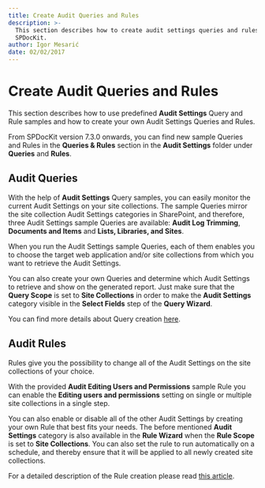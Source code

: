 ```yaml
---
title: Create Audit Queries and Rules
description: >-
  This section describes how to create audit settings queries and rules in
  SPDocKit.
author: Igor Mesarić
date: 02/02/2017
---
```


# Create Audit Queries and Rules

This section describes how to use predefined **Audit Settings** Query and Rule samples and how to create your own Audit Settings Queries and Rules.

From SPDocKit version 7.3.0 onwards, you can find new sample Queries and Rules in the **Queries & Rules** section in the **Audit Settings** folder under **Queries** and **Rules**.

## Audit Queries

With the help of **Audit Settings** Query samples, you can easily monitor the current Audit Settings on your site collections. The sample Queries mirror the site collection Audit Settings categories in SharePoint, and therefore, three Audit Settings sample Queries are available: **Audit Log Trimming**, **Documents and Items** and **Lists, Libraries, and Sites**.

When you run the Audit Settings sample Queries, each of them enables you to choose the target web application and/or site collections from which you want to retrieve the Audit Settings.

You can also create your own Queries and determine which Audit Settings to retrieve and show on the generated report. Just make sure that the **Query Scope** is set to **Site Collections** in order to make the **Audit Settings** category visible in the **Select Fields** step of the **Query Wizard**.

You can find more details about Query creation [here](../../how-to/queries-and-rules/create-spdockit-query.md).

## Audit Rules

Rules give you the possibility to change all of the Audit Settings on the site collections of your choice.

With the provided **Audit Editing Users and Permissions** sample Rule you can enable the **Editing users and permissions** setting on single or multiple site collections in a single step.

You can also enable or disable all of the other Audit Settings by creating your own Rule that best fits your needs. The before mentioned **Audit Settings** category is also available in the **Rule Wizard** when the **Rule Scope** is set to **Site Collections**. You can also set the rule to run automatically on a schedule, and thereby ensure that it will be applied to all newly created site collections.

For a detailed description of the Rule creation please read [this article](../../how-to/queries-and-rules/create-governance-policy-rule.md).

